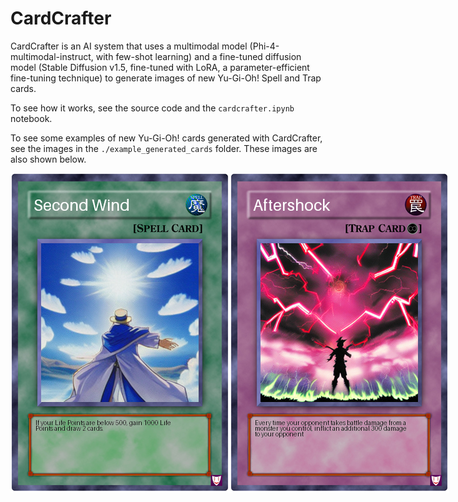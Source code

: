 # CardCrafter

CardCrafter is an AI system that uses a multimodal model (Phi-4-multimodal-instruct, with few-shot learning) and a fine-tuned diffusion model (Stable Diffusion v1.5, fine-tuned with LoRA, a parameter-efficient fine-tuning technique) to generate images of new Yu-Gi-Oh! Spell and Trap cards.

To see how it works, see the source code and the `cardcrafter.ipynb` notebook.

To see some examples of new Yu-Gi-Oh! cards generated with CardCrafter, see the images in the `./example_generated_cards` folder. These images are also shown below.

<div style='display: flex; justify-content: space-around; align-items: center;'>
    <img src='./example_generated_cards/cardcrafter_spell_card.png' alt='CardCrafter-generated spell card' />
    <img src='./example_generated_cards/cardcrafter_trap_card.png' alt='CardCrafter-generated trap card' />
</div>
